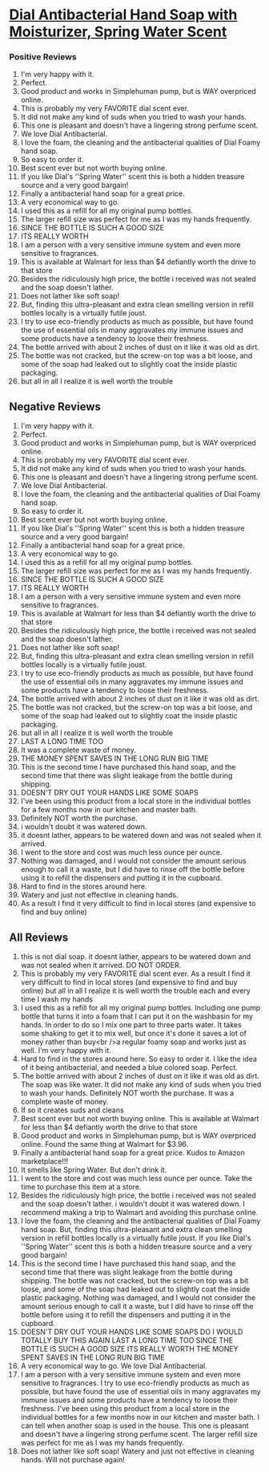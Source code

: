 # [Dial Antibacterial Hand Soap with Moisturizer, Spring Water Scent](https://products.checkmycream.com/products/Dial-Antibacterial-Hand-Soap-with-Moisturizer-Spring-Water-Scent.html)

### Positive Reviews

<ol>
      <li>I&#x27;m very happy with it.</li>
      <li>Perfect.</li>
      <li>Good product and works in Simplehuman pump, but is WAY overpriced online.</li>
      <li>This is probably my very FAVORITE dial scent ever.</li>
      <li>It did not make any kind of suds when you tried to wash your hands.  </li>
      <li>This one is pleasant and doesn&#x27;t have a lingering strong perfume scent.</li>
      <li>We love Dial Antibacterial.</li>
      <li>I love the foam, the cleaning and the antibacterial qualities of Dial Foamy hand soap.  </li>
      <li>So easy to order it.</li>
      <li>Best scent ever but not worth buying online.</li>
      <li>If you like Dial&#x27;s &#x27;&#x27;Spring Water&#x27;&#x27; scent this is both a hidden treasure source and a very good bargain!</li>
      <li>Finally a antibacterial hand soap for a great price.</li>
      <li>A very economical way to go.  </li>
      <li>I used this as a refill for all my original pump bottles.  </li>
      <li>The larger refill size was perfect for me as I was my hands frequently.</li>
      <li>SINCE THE BOTTLE IS SUCH A GOOD SIZE</li>
      <li>ITS REALLY WORTH</li>
      <li>I am a person with a very sensitive immune system and even more sensitive to fragrances.</li>
      <li>This is available at Walmart for less than $4 defiantly worth the drive to that store</li>
      <li>Besides the ridiculously high price, the bottle i received was not sealed and the soap doesn&#x27;t lather.  </li>
      <li>Does not lather like soft soap!</li>
      <li>But, finding this ultra-pleasant and extra clean smelling version in refill bottles locally is a virtually futile joust.  </li>
      <li>I try to use eco-friendly products as much as possible, but have found the use of essential oils in many aggravates my immune issues and some products have a tendency to loose their freshness.</li>
      <li>The bottle arrived with about 2 inches of dust on it like it was old as dirt.  </li>
      <li>The bottle was not cracked, but the screw-on top was a bit loose, and some of the soap had leaked out to slightly coat the inside plastic packaging.</li>
      <li>but all in all I realize it is well worth the trouble</li>
</ol>


<h2>Negative Reviews</h2>
<ol>
<li> I&#x27;m very happy with it.</li>
<li> Perfect.</li>
<li> Good product and works in Simplehuman pump, but is WAY overpriced online.</li>
<li> This is probably my very FAVORITE dial scent ever.</li>
<li> It did not make any kind of suds when you tried to wash your hands.  </li>
<li> This one is pleasant and doesn&#x27;t have a lingering strong perfume scent.</li>
<li> We love Dial Antibacterial.</li>
<li> I love the foam, the cleaning and the antibacterial qualities of Dial Foamy hand soap.  </li>
<li> So easy to order it.</li>
<li> Best scent ever but not worth buying online.</li>
<li> If you like Dial&#x27;s &#x27;&#x27;Spring Water&#x27;&#x27; scent this is both a hidden treasure source and a very good bargain!</li>
<li> Finally a antibacterial hand soap for a great price.</li>
<li> A very economical way to go.  </li>
<li> I used this as a refill for all my original pump bottles.  </li>
<li> The larger refill size was perfect for me as I was my hands frequently.</li>
<li> SINCE THE BOTTLE IS SUCH A GOOD SIZE</li>
<li> ITS REALLY WORTH</li>
<li> I am a person with a very sensitive immune system and even more sensitive to fragrances.</li>
<li> This is available at Walmart for less than $4 defiantly worth the drive to that store</li>
<li> Besides the ridiculously high price, the bottle i received was not sealed and the soap doesn&#x27;t lather.  </li>
<li> Does not lather like soft soap!</li>
<li> But, finding this ultra-pleasant and extra clean smelling version in refill bottles locally is a virtually futile joust.  </li>
<li> I try to use eco-friendly products as much as possible, but have found the use of essential oils in many aggravates my immune issues and some products have a tendency to loose their freshness.</li>
<li> The bottle arrived with about 2 inches of dust on it like it was old as dirt.  </li>
<li> The bottle was not cracked, but the screw-on top was a bit loose, and some of the soap had leaked out to slightly coat the inside plastic packaging.</li>
<li> but all in all I realize it is well worth the trouble</li>
<li> LAST A LONG TIME TOO</li>
<li> It was a complete waste of money.</li>
<li> THE MONEY SPENT SAVES IN THE LONG RUN BIG TIME</li>
<li> This is the second time I have purchased this hand soap, and the second time that there was slight leakage from the bottle during shipping.</li>
<li> DOESN&#x27;T DRY OUT YOUR HANDS LIKE SOME SOAPS</li>
<li> I&#x27;ve been using this product from a local store in the individual bottles for a few months now in our kitchen and master bath.</li>
<li> Definitely NOT worth the purchase.  </li>
<li> i wouldn&#x27;t doubt it was watered down.  </li>
<li> it doesnt lather, appears to be watered down and was not sealed when it arrived.  </li>
<li> I went to the store and cost was much less ounce per ounce.</li>
<li> Nothing was damaged, and I would not consider the amount serious enough to call it a waste, but I did have to rinse off the bottle before using it to refill the dispensers and putting it in the cupboard.</li>
<li> Hard to find in the stores around here.</li>
<li> Watery and just not effective in cleaning hands.</li>
<li> As a result I find it very difficult to find in local stores (and expensive to find and buy online)</li>
</ol>

<h2>All Reviews</h2>

<ol>
    <li> this is not dial soap. it doesnt lather, appears to be watered down and was not sealed when it arrived.  DO NOT ORDER.</li>
    <li> This is probably my very FAVORITE dial scent ever. As a result I find it very difficult to find in local stores (and expensive to find and buy online) but all in all I realize it is well worth the trouble each and every time I wash my hands</li>
    <li> I used this as a refill for all my original pump bottles.  Including one pump bottle that turns it into a foam that I can put it on the washbasin for my hands.  In order to do so I mix one part to three parts water.  It takes some shaking to get it to mix well, but once it&#x27;s done it saves a lot of money rather than buy&lt;br /&gt;a regular foamy soap and works just as well.  I&#x27;m very happy with it.</li>
    <li> Hard to find in the stores around here. So easy to order it. I like the idea of it being antibacterial, and needed  a blue colored soap. Perfect.</li>
    <li> The bottle arrived with about 2 inches of dust on it like it was old as dirt.  The soap was like water.  It did not make any kind of suds when you tried to wash your hands.  Definitely NOT worth the purchase.  It was a complete waste of money.</li>
    <li> If so it creates suds and cleans</li>
    <li> Best scent ever but not worth buying online. This is available at Walmart for less than $4 defiantly worth the drive to that store</li>
    <li> Good product and works in Simplehuman pump, but is WAY overpriced online. Found the same thing at Walmart for $3.96.</li>
    <li> Finally a antibacterial hand soap for a great price. Kudos to Amazon marketplace!!!</li>
    <li> It smells like Spring Water. But don&#x27;t drink it.</li>
    <li> I went to the store and cost was much less ounce per ounce. Take the time to purchase this item at a store.</li>
    <li> Besides the ridiculously high price, the bottle i received was not sealed and the soap doesn&#x27;t lather.  i wouldn&#x27;t doubt it was watered down.  I recommend making a trip to Walmart and avoiding this purchase online.</li>
    <li> I love the foam, the cleaning and the antibacterial qualities of Dial Foamy hand soap.  But, finding this ultra-pleasant and extra clean smelling version in refill bottles locally is a virtually futile joust.  If you like Dial&#x27;s &#x27;&#x27;Spring Water&#x27;&#x27; scent this is both a hidden treasure source and a very good bargain!</li>
    <li> This is the second time I have purchased this hand soap, and the second time that there was slight leakage from the bottle during shipping. The bottle was not cracked, but the screw-on top was a bit loose, and some of the soap had leaked out to slightly coat the inside plastic packaging. Nothing was damaged, and I would not consider the amount serious enough to call it a waste, but I did have to rinse off the bottle before using it to refill the dispensers and putting it in the cupboard.</li>
    <li> DOESN&#x27;T DRY OUT YOUR HANDS LIKE SOME SOAPS DO I WOULD TOTALLY BUY THIS AGAIN LAST A LONG TIME TOO SINCE THE BOTTLE IS SUCH A GOOD SIZE ITS REALLY WORTH THE MONEY SPENT SAVES IN THE LONG RUN BIG TIME</li>
    <li> A very economical way to go.  We love Dial Antibacterial.</li>
    <li> I am a person with a very sensitive immune system and even more sensitive to fragrances. I try to use eco-friendly products as much as possible, but have found the use of essential oils in many aggravates my immune issues and some products have a tendency to loose their freshness. I&#x27;ve been using this product from a local store in the individual bottles for a few months now in our kitchen and master bath. I can tell when another soap is used in the house. This one is pleasant and doesn&#x27;t have a lingering strong perfume scent. The larger refill size was perfect for me as I was my hands frequently.</li>
    <li> Does not lather like soft soap! Watery and just not effective in cleaning hands. Will not purchase again!</li>
</ol>




